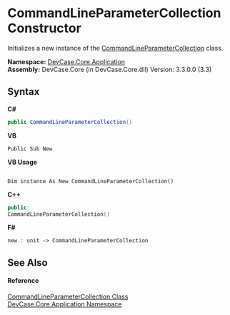 # CommandLineParameterCollection Constructor 
 

Initializes a new instance of the <a href="T_DevCase_Core_Application_CommandLineParameterCollection">CommandLineParameterCollection</a> class.

**Namespace:**&nbsp;<a href="N_DevCase_Core_Application">DevCase.Core.Application</a><br />**Assembly:**&nbsp;DevCase.Core (in DevCase.Core.dll) Version: 3.3.0.0 (3.3)

## Syntax

**C#**<br />
``` C#
public CommandLineParameterCollection()
```

**VB**<br />
``` VB
Public Sub New
```

**VB Usage**<br />
``` VB Usage

Dim instance As New CommandLineParameterCollection()
```

**C++**<br />
``` C++
public:
CommandLineParameterCollection()
```

**F#**<br />
``` F#
new : unit -> CommandLineParameterCollection
```


## See Also


#### Reference
<a href="T_DevCase_Core_Application_CommandLineParameterCollection">CommandLineParameterCollection Class</a><br /><a href="N_DevCase_Core_Application">DevCase.Core.Application Namespace</a><br />